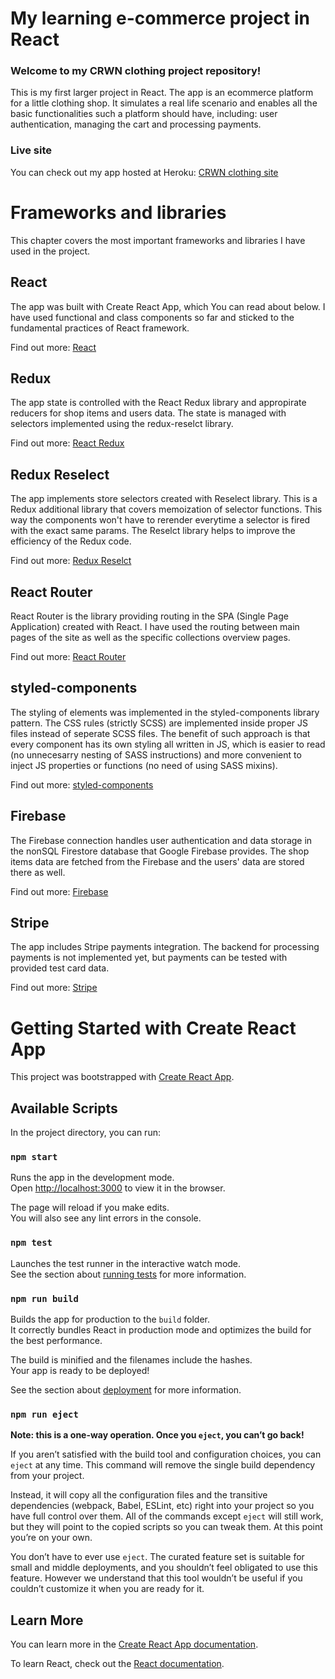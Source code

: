 # My learning e-commerce project in React

### Welcome to my CRWN clothing project repository!

This is my first larger project in React. The app is an ecommerce platform for a little clothing shop. It simulates a real life scenario and enables all the basic functionalities such a platform should have, including: user authentication, managing the cart and processing payments.

### Live site

You can check out my app hosted at Heroku: [CRWN clothing site](https://davekentucky-crwn.herokuapp.com/)

# Frameworks and libraries

This chapter covers the most important frameworks and libraries I have used in the project.

## React

The app was built with Create React App, which You can read about below. I have used functional and class components so far and sticked to the fundamental practices of React framework.

Find out more: [React](https://pl.reactjs.org/)

## Redux

The app state is controlled with the React Redux library and appropirate reducers for shop items and users data. The state is managed with selectors implemented using the redux-reselct library.

Find out more: [React Redux](https://react-redux.js.org/)

## Redux Reselect

The app implements store selectors created with Reselect library. This is a Redux additional library that covers memoization of selector functions. This way the components won't have to rerender everytime a selector is fired with the exact same params. The Reselct library helps to improve the efficiency of the Redux code.

Find out more: [Redux Reselct](https://github.com/reduxjs/reselect)

## React Router

React Router is the library providing routing in the SPA (Single Page Application) created with React. I have used the routing between main pages of the site as well as the specific collections overview pages.

Find out more: [React Router](https://reactrouter.com/)

## styled-components

The styling of elements was implemented in the styled-components library pattern. The CSS rules (strictly SCSS) are implemented inside proper JS files instead of seperate SCSS files. The benefit of such approach is that every component has its own styling all written in JS, which is easier to read (no unnecesarry nesting of SASS instructions) and more convenient to inject JS properties or functions (no need of using SASS mixins).

Find out more: [styled-components](https://styled-components.com/)

## Firebase

The Firebase connection handles user authentication and data storage in the nonSQL Firestore database that Google Firebase provides. The shop items data are fetched from the Firebase and the users' data are stored there as well.

Find out more: [Firebase](https://firebase.google.com/)

## Stripe

The app includes Stripe payments integration. The backend for processing payments is not implemented yet, but payments can be tested with provided test card data.

Find out more: [Stripe](https://stripe.com/)

# Getting Started with Create React App

This project was bootstrapped with [Create React App](https://github.com/facebook/create-react-app).

## Available Scripts

In the project directory, you can run:

### `npm start`

Runs the app in the development mode.\
Open [http://localhost:3000](http://localhost:3000) to view it in the browser.

The page will reload if you make edits.\
You will also see any lint errors in the console.

### `npm test`

Launches the test runner in the interactive watch mode.\
See the section about [running tests](https://facebook.github.io/create-react-app/docs/running-tests) for more information.

### `npm run build`

Builds the app for production to the `build` folder.\
It correctly bundles React in production mode and optimizes the build for the best performance.

The build is minified and the filenames include the hashes.\
Your app is ready to be deployed!

See the section about [deployment](https://facebook.github.io/create-react-app/docs/deployment) for more information.

### `npm run eject`

**Note: this is a one-way operation. Once you `eject`, you can’t go back!**

If you aren’t satisfied with the build tool and configuration choices, you can `eject` at any time. This command will remove the single build dependency from your project.

Instead, it will copy all the configuration files and the transitive dependencies (webpack, Babel, ESLint, etc) right into your project so you have full control over them. All of the commands except `eject` will still work, but they will point to the copied scripts so you can tweak them. At this point you’re on your own.

You don’t have to ever use `eject`. The curated feature set is suitable for small and middle deployments, and you shouldn’t feel obligated to use this feature. However we understand that this tool wouldn’t be useful if you couldn’t customize it when you are ready for it.

## Learn More

You can learn more in the [Create React App documentation](https://facebook.github.io/create-react-app/docs/getting-started).

To learn React, check out the [React documentation](https://reactjs.org/).

